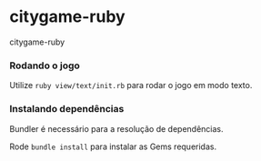 # citygame-ruby

citygame-ruby

### Rodando o jogo

Utilize `ruby view/text/init.rb` para rodar o jogo em modo texto.

### Instalando dependências

Bundler é necessário para a resolução de dependências.

Rode `bundle install` para instalar as Gems requeridas.
